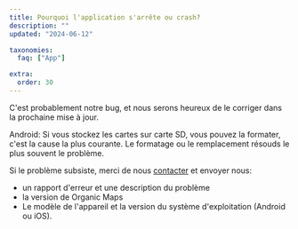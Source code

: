 ```yaml
---
title: Pourquoi l'application s'arrête ou crash?
description: ""
updated: "2024-06-12"

taxonomies:
  faq: ["App"]

extra:
  order: 30
---
```


C'est probablement notre bug, et nous serons heureux de le corriger dans la prochaine mise à jour.

Android: Si vous stockez les cartes sur carte SD, vous pouvez la formater, c'est la cause la plus courante. Le formatage ou le remplacement résouds le plus souvent le problème.

Si le problème subsiste, merci de nous [contacter](mailto:support@organicmaps.app) et envoyer nous:

* un rapport d'erreur et une description du problème
* la version de Organic Maps
* Le modèle de l'appareil et la version du système d'exploitation (Android ou iOS).
